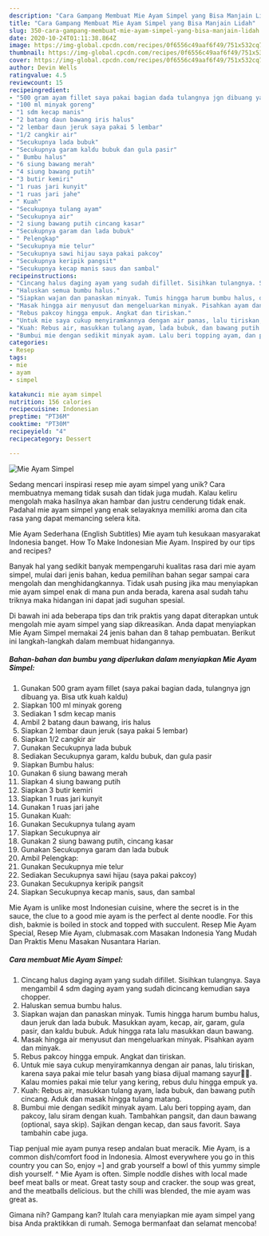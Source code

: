```yaml
---
description: "Cara Gampang Membuat Mie Ayam Simpel yang Bisa Manjain Lidah"
title: "Cara Gampang Membuat Mie Ayam Simpel yang Bisa Manjain Lidah"
slug: 350-cara-gampang-membuat-mie-ayam-simpel-yang-bisa-manjain-lidah
date: 2020-10-24T01:11:38.864Z
image: https://img-global.cpcdn.com/recipes/0f6556c49aaf6f49/751x532cq70/mie-ayam-simpel-foto-resep-utama.jpg
thumbnail: https://img-global.cpcdn.com/recipes/0f6556c49aaf6f49/751x532cq70/mie-ayam-simpel-foto-resep-utama.jpg
cover: https://img-global.cpcdn.com/recipes/0f6556c49aaf6f49/751x532cq70/mie-ayam-simpel-foto-resep-utama.jpg
author: Devin Wells
ratingvalue: 4.5
reviewcount: 15
recipeingredient:
- "500 gram ayam fillet saya pakai bagian dada tulangnya jgn dibuang ya Bisa utk kuah kaldu"
- "100 ml minyak goreng"
- "1 sdm kecap manis"
- "2 batang daun bawang iris halus"
- "2 lembar daun jeruk saya pakai 5 lembar"
- "1/2 cangkir air"
- "Secukupnya lada bubuk"
- "Secukupnya garam kaldu bubuk dan gula pasir"
- " Bumbu halus"
- "6 siung bawang merah"
- "4 siung bawang putih"
- "3 butir kemiri"
- "1 ruas jari kunyit"
- "1 ruas jari jahe"
- " Kuah"
- "Secukupnya tulang ayam"
- "Secukupnya air"
- "2 siung bawang putih cincang kasar"
- "Secukupnya garam dan lada bubuk"
- " Pelengkap"
- "Secukupnya mie telur"
- "Secukupnya sawi hijau saya pakai pakcoy"
- "Secukupnya keripik pangsit"
- "Secukupnya kecap manis saus dan sambal"
recipeinstructions:
- "Cincang halus daging ayam yang sudah difillet. Sisihkan tulangnya. Saya mengambil 4 sdm daging ayam yang sudah dicincang kemudian saya chopper."
- "Haluskan semua bumbu halus."
- "Siapkan wajan dan panaskan minyak. Tumis hingga harum bumbu halus, daun jeruk dan lada bubuk. Masukkan ayam, kecap, air, garam, gula pasir, dan kaldu bubuk. Aduk hingga rata lalu masukkan daun bawang."
- "Masak hingga air menyusut dan mengeluarkan minyak. Pisahkan ayam dan minyak."
- "Rebus pakcoy hingga empuk. Angkat dan tiriskan."
- "Untuk mie saya cukup menyiramkannya dengan air panas, lalu tiriskan, karena saya pakai mie telur basah yang biasa dijual mamang sayur😬😁. Kalau momies pakai mie telur yang kering, rebus dulu hingga empuk ya."
- "Kuah: Rebus air, masukkan tulang ayam, lada bubuk, dan bawang putih cincang. Aduk dan masak hingga tulang matang."
- "Bumbui mie dengan sedikit minyak ayam. Lalu beri topping ayam, dan pakcoy, lalu siram dengan kuah. Tambahkan pangsit, dan daun bawang (optional, saya skip). Sajikan dengan kecap, dan saus favorit. Saya tambahin cabe juga."
categories:
- Resep
tags:
- mie
- ayam
- simpel

katakunci: mie ayam simpel 
nutrition: 156 calories
recipecuisine: Indonesian
preptime: "PT36M"
cooktime: "PT30M"
recipeyield: "4"
recipecategory: Dessert

---
```



![Mie Ayam Simpel](https://img-global.cpcdn.com/recipes/0f6556c49aaf6f49/751x532cq70/mie-ayam-simpel-foto-resep-utama.jpg)

Sedang mencari inspirasi resep mie ayam simpel yang unik? Cara membuatnya memang tidak susah dan tidak juga mudah. Kalau keliru mengolah maka hasilnya akan hambar dan justru cenderung tidak enak. Padahal mie ayam simpel yang enak selayaknya memiliki aroma dan cita rasa yang dapat memancing selera kita.

Mie Ayam Sederhana (English Subtitles) Mie ayam tuh kesukaan masyarakat Indonesia banget. How To Make Indonesian Mie Ayam. Inspired by our tips and recipes?

Banyak hal yang sedikit banyak mempengaruhi kualitas rasa dari mie ayam simpel, mulai dari jenis bahan, kedua pemilihan bahan segar sampai cara mengolah dan menghidangkannya. Tidak usah pusing jika mau menyiapkan mie ayam simpel enak di mana pun anda berada, karena asal sudah tahu triknya maka hidangan ini dapat jadi suguhan spesial.


Di bawah ini ada beberapa tips dan trik praktis yang dapat diterapkan untuk mengolah mie ayam simpel yang siap dikreasikan. Anda dapat menyiapkan Mie Ayam Simpel memakai 24 jenis bahan dan 8 tahap pembuatan. Berikut ini langkah-langkah dalam membuat hidangannya.

<!--inarticleads1-->

##### Bahan-bahan dan bumbu yang diperlukan dalam menyiapkan Mie Ayam Simpel:

1. Gunakan 500 gram ayam fillet (saya pakai bagian dada, tulangnya jgn dibuang ya. Bisa utk kuah kaldu)
1. Siapkan 100 ml minyak goreng
1. Sediakan 1 sdm kecap manis
1. Ambil 2 batang daun bawang, iris halus
1. Siapkan 2 lembar daun jeruk (saya pakai 5 lembar)
1. Siapkan 1/2 cangkir air
1. Gunakan Secukupnya lada bubuk
1. Sediakan Secukupnya garam, kaldu bubuk, dan gula pasir
1. Siapkan  Bumbu halus:
1. Gunakan 6 siung bawang merah
1. Siapkan 4 siung bawang putih
1. Siapkan 3 butir kemiri
1. Siapkan 1 ruas jari kunyit
1. Gunakan 1 ruas jari jahe
1. Gunakan  Kuah:
1. Gunakan Secukupnya tulang ayam
1. Siapkan Secukupnya air
1. Gunakan 2 siung bawang putih, cincang kasar
1. Gunakan Secukupnya garam dan lada bubuk
1. Ambil  Pelengkap:
1. Gunakan Secukupnya mie telur
1. Sediakan Secukupnya sawi hijau (saya pakai pakcoy)
1. Gunakan Secukupnya keripik pangsit
1. Siapkan Secukupnya kecap manis, saus, dan sambal


Mie Ayam is unlike most Indonesian cuisine, where the secret is in the sauce, the clue to a good mie ayam is the perfect al dente noodle. For this dish, bakmie is boiled in stock and topped with succulent. Resep Mie Ayam Special, Resep Mie Ayam, clubmasak.com Masakan Indonesia Yang Mudah Dan Praktis Menu Masakan Nusantara Harian. 

<!--inarticleads2-->

##### Cara membuat Mie Ayam Simpel:

1. Cincang halus daging ayam yang sudah difillet. Sisihkan tulangnya. Saya mengambil 4 sdm daging ayam yang sudah dicincang kemudian saya chopper.
1. Haluskan semua bumbu halus.
1. Siapkan wajan dan panaskan minyak. Tumis hingga harum bumbu halus, daun jeruk dan lada bubuk. Masukkan ayam, kecap, air, garam, gula pasir, dan kaldu bubuk. Aduk hingga rata lalu masukkan daun bawang.
1. Masak hingga air menyusut dan mengeluarkan minyak. Pisahkan ayam dan minyak.
1. Rebus pakcoy hingga empuk. Angkat dan tiriskan.
1. Untuk mie saya cukup menyiramkannya dengan air panas, lalu tiriskan, karena saya pakai mie telur basah yang biasa dijual mamang sayur😬😁. Kalau momies pakai mie telur yang kering, rebus dulu hingga empuk ya.
1. Kuah: Rebus air, masukkan tulang ayam, lada bubuk, dan bawang putih cincang. Aduk dan masak hingga tulang matang.
1. Bumbui mie dengan sedikit minyak ayam. Lalu beri topping ayam, dan pakcoy, lalu siram dengan kuah. Tambahkan pangsit, dan daun bawang (optional, saya skip). Sajikan dengan kecap, dan saus favorit. Saya tambahin cabe juga.


Tiap penjual mie ayam punya resep andalan buat meracik. Mie Ayam, is a common dish/comfort food in Indonesia. Almost everywhere you go in this country you can So, enjoy =] and grab yourself a bowl of this yummy simple dish yourself. ^ Mie Ayam is often. Simple noddle dishes with local made beef meat balls or meat. Great tasty soup and cracker. the soup was great, and the meatballs delicious. but the chilli was blended, the mie ayam was great as. 

Gimana nih? Gampang kan? Itulah cara menyiapkan mie ayam simpel yang bisa Anda praktikkan di rumah. Semoga bermanfaat dan selamat mencoba!
